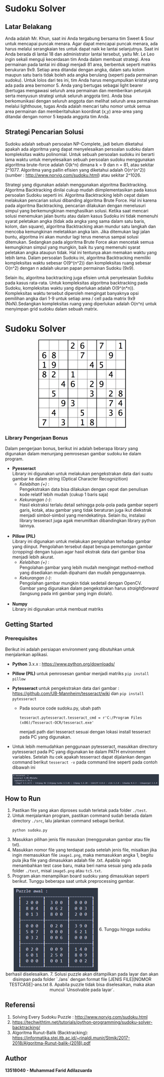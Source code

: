 # Sudoku Solver
## Latar Belakang
Anda adalah Mr. Khun, saat ini Anda tergabung bersama tim Sweet & Sour untuk mencapai puncak menara. Agar dapat mencapai puncak menara, ada harus melalui serangkaian tes untuk dapat naik ke lantai selanjutnya. Saat ini Anda berada di lantai 18 dan administrator lantai tersebut, yaitu Mr. Le Leo ingin sekali menguji kecerdasan tim Anda dalam membuat strategi. Area permainan pada lantai ini dibagi menjadi 81 area, berbentuk seperti matriks berukuran 9x9. Setiap area ditandai dengan angka, dalam satu kolom maupun satu baris tidak boleh ada angka berulang (seperti pada permainan sudoku). Untuk lolos dari tes ini, tim Anda harus mengumpulkan kristal yang ada pada area bernomor 5. Anda yang bertugas sebagai light bearer (bertugas mengawasi seluruh area permainan dan memberikan petunjuk serta menyusun strategi untuk seluruh anggota tim). Anda bisa berkomunikasi dengan seluruh anggota dan melihat seluruh area permainan melalui lighthouse, tugas Anda adalah mencari tahu nomor untuk semua area permainan dan memberitahukan koordinat (x,y) area-area yang ditandai dengan nomor 5 kepada anggota tim Anda.

## Strategi Pencarian Solusi
Sudoku adalah sebuah persoalan NP-Complete, jadi belum diketahui apakah ada algoritma yang dapat menyelesaikan persoalan sudoku dalam kompleksitas waktu polinomial. Untuk sebuah persoalan sudoku ini berarti lama waktu untuk menyelesaikan sebuah persoalan sudoku menggunakan algorittma brute-force adalah O(k^n) dimana k = 9 dan n = 81, atau sekitar 2^1077. Algoritma yang pallin efisien yang diketahui adalah O(n^(n^2)) (sumber : http://www.norvig.com/sudoku.html) atau sekitar 2^1026.

Strategi yang digunakan adalah menggunakan algoritma Backtracking. Algoritma Backtracking dinilai cukup mudah diimplementasikan pada kasus persoalan Sudoku seperti ini. Algoritma Backtracking lebih cepat dalam melakukan pencarian solusi dibanding algoritma Brute Force. Hal ini karena pada algoritma Backtracking, pencarian dilakukan dengan menelusuri simpul yang berkemungkinan menghasilkan solusi. Ketika saat mencari solusi menemukan jalan buntu atau dalam kasus Sudoku ini tidak memenuhi syarat peletakan angka (tidak ada angka yang sama dalam satu baris, kolom, dan square), algoritma Backtracking akan mundur satu langkah dan mencoba kemungkinan meletakkan angka lain. Jika ditemukan lagi jalan buntu, algoritma ini akan mundur lagi terus menerus sampai solusi ditemukan. Sedangkan pada algoritma Brute Force akan mencetak semua kemungkinan simpul yang mungkin, baik itu yang memenuhi syarat peletakan angka ataupun tidak. Hal ini tentunya akan memakan waktu yang lebih lama. Dalam persoalan Sudoku ini, algoritma Backtracking memiliki kompleksitas waktu sebesar O(9^(n^2)) dan kompleksitas ruang sebesar O(n^2) dengan n adalah ukuran papan permainan Sudoku (9x9).

Selain itu, algoritma backtracking juga efisien untuk penyelesaian Sudoku pada kasus rata-rata. Untuk kompleksitas algoritma backtracking pada Sudoku, kompleksitas waktu yang diperlukan adalah O(9^(n*n)). Kompleksitas waktu tersebut diperoleh mengingat banyaknya opsi pemilihan angka dari 1-9 untuk setiap area / cell pada matrix 9x9 (NxN).Sedangkan kompleksitas ruang yang diperlukan adalah O(n^n) untuk menyimpan grid sudoku dalam sebuah matrix.

# Sudoku Solver

<p align="center">
    <img align="center" src="test/image1.png"
</p>

### Library Pengerjaan Bonus
Dalam pengerjaan bonus, berikut ini adalah beberapa library yang digunakan dalam menunjang pemrosesan gambar sudoku ke dalam program.
- **Pyesseract**<br>
  Library ini digunakan untuk melakukan pengekstrakan data dari suatu gambar ke dalam string (Optical Character Recognizition)<br>
  - *Kelebihan (+)* :<br>
    Pengekstrakan data bisa dilakukan dengan cepat dan penulisan kode relatif lebih mudah (cukup 1 baris saja)<br>
  - *Kekurangan (-)*:<br>
    Hasil ekstraksi terlalu detail sehingga pola-pola pada gambar seperti garis, kotak, atau gambar yang tidak beraturan juga ikut diekstrak menjadi simbol-simbol yang mendekatinya. Selain itu, instalasi library tesseract juga agak merumitkan dibandingkan library python lainnya.<br><br>
- **Pillow (PIL)**<br>
  Library ini digunakan untuk melakukan pengolahan terhadap gambar yang diinput. Pengolahan tersebut dapat berupa pemotongan gambar (cropping) dengan tujuan agar hasil ekstrak data dari gambar bisa menjadi lebih akurat.<br>
  - *Kelebihan (+)* :<br>
    Pengolahan gambar yang lebih mudah mengingat method-method yang disediakan mudah dipahami dan mudah penggunaannya.<br>
  - *Kekurangan (-)*:<br>
    Pengolahan gambar mungkin tidak sedetail dengan OpenCV. Gambar yang digunakan dalam pengekstrakan harus *straightforward* (langsung pada inti gambar yang ingin diolah).<br><br>
- **Numpy**<br>
  Library ini digunakan untuk membuat matriks

## Getting Started
### Prerequisites
Berikut ini adalah persiapan environment yang dibutuhkan untuk menjalankan aplikasi.
- **Python** 3.x.x : https://www.python.org/downloads/
- **Pillow (PIL)** untuk pemrosesan gambar menjadi matriks `pip install pillow`
- **Pytesseract** untuk pengekstrakan data dari gambar : https://github.com/UB-Mannheim/tesseract/wiki dan `pip install pytesseract`
    - Pada source code sudoku.py, ubah path 
        ```
        tesseract.pytesseract.tesseract_cmd = r'C:/Program Files (x86)/Tesseract-OCR/tesseract.exe'
        ```
      menjadi path dari tesseract sesuai dengan lokasi install tesseract pada PC yang digunakan.
- Untuk lebih memudahkan penggunaan pytesseract, masukkan directory pytesseract pada PC yang digunakan ke dalam PATH environment variables. Setelah itu cek apakah
  tesserract dapat dijalankan dengan command berikut `tesseract -v` pada command line seperti pada contoh dibawah ini

  <p align="center">
    <img align="center" src="ss.png"
  </p>

## How to Run
1. Pastikan file yang akan diproses sudah terletak pada folder `./test`.
2. Untuk menjalankan program, pastikan command sudah berada dalam directory `./src`, lalu jalankan command sebagai berikut.
   ```
   python sudoku.py
   ```
3. Masukkan pilihan jenis file masukan (menggunakan gambar atau file txt).
4. Masukkan nomor file yang terdapat pada setelah jenis file, misalkan jika ingin memasukkan file `image1.png`, maka memasukkan angka 1, begitu pula jika file yang 
   dimasukkan adalah file .txt. Apabila ingin menambahkan test case baru, maka beri nama sesuai yang ada pada folder `./test`, misal `image5.png` atau `tc5.txt`.
5. Program akan menampilkan board sudoku yang dimasukkan seperti berikut. Tunggu beberapa saat untuk preprocessing gambar.
  <p align="center">
    <img align="center" src="ss2.png"
  </p>
6. Tunggu hingga sudoku berhasil diselesaikan.
7. Solusi puzzle akan ditampilkan pada layar dan akan disimpan pada folder `./ans` dengan format file [JENIS FILE][NOMOR TESTCASE]-ans.txt
8. Apabila puzzle tidak bisa diselesaikan, maka akan muncul `Unsolvable pada layar`.

## Referensi
1. Solving Every Sudoku Puzzle : http://www.norvig.com/sudoku.html
2. https://techwithtim.net/tutorials/python-programming/sudoku-solver-backtracking/
3. Algoritma Runut-Balik (Backtracking): https://informatika.stei.itb.ac.id/~rinaldi.munir/Stmik/2017-2018/Algoritma-Runut-balik-(2018).pdf

## Author
**13518040 - Muhammad Farid Adilazuarda**